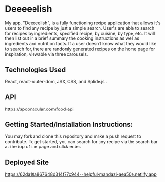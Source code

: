 # Deeeeelish

My app, "Deeeeelish", is a fully functioning recipe application that allows it's users to find any recipe by just a simple search. User's are able to search for recipes by ingredients, specified recipe, by cuisine, by type, etc. It will then list out in a brief summary the cooking instructions as well as ingredients and nutrition facts. If a user doesn't know what they would like to search for, there are randomly generated recipes on the home page for inspiration, viewable via three carousels.

## Technologies Used

React, react-router-dom, JSX, CSS, and Splide.js .
## API 

https://spoonacular.com/food-api
## Getting Started/Installation Instructions:

You may fork and clone this repository and make a push request to contribute. To get started, you can search for any recipe via the search bar at the top of the page and click enter.
## Deployed Site

https://62da10a867648d314f77c944--helpful-mandazi-aea50e.netlify.app

